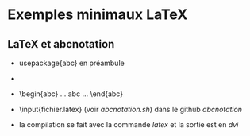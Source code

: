 # Exemples minimaux LaTeX
## LaTeX et abcnotation
* usepackage{abc} en préambule
* 

* \\begin{abc} ... abc ... \end{abc}
* \\input{fichier.latex} (voir _abcnotation.sh_) dans le github _abcnotation_
* la compilation se fait avec la commande _latex_ et la sortie est en _dvi_



